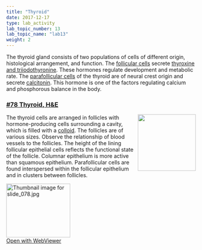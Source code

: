 ```yaml
---
title: "Thyroid"
date: 2017-12-17
type: lab_activity
lab_topic_number: 13
lab_topic_name: "lab13"
weight: 2
---
```

<div class="entrybody">
						<p>The thyroid gland consists of two populations of cells of different origin, histological arrangement, and function. The <u>follicular cells</u> secrete <u>thyroxine and triiodothyronine</u>. These hormones regulate development and metabolic rate. The <u>parafollicular cells</u> of the thyroid are of neural crest origin and secrete <u>calcitonin</u>. This hormone is one of the factors regulating calcium and phosphorous balance in the body.</p>

<h3><u><b>#78 Thyroid, <span class="caps">H&amp;E</span></b></u></h3>

<p><img src="/assets/images/78%20thyroid%20follicles.jpg" style="width:154px; height:150px; float:right;">The thyroid cells are arranged in follicles with hormone-producing cells surrounding a cavity, which is filled with a <u>colloid</u>. The follicles are of various sizes. Observe the relationship of blood vessels to the follicles. The height of the lining follicular epithelial cells reflects the functional state of the follicle. Columnar epithelium is more active than squamous epithelium. Parafollicular cells are found interspersed within the follicular epithelium and in clusters between follicles.</p>

<div class="thumbnail"> <a href="http://virtualslides.cumc.columbia.edu/78.svs/view.apml?" target="_blank"><img alt="Thumbnail image for slide_078.jpg" src="/assets/images/slide_078-thumb-170x143-1578.jpg" width="170" height="143" class="mt-image-left"></a><br><a href="http://virtualslides.cumc.columbia.edu/78.svs/view.apml?" target="_blank">Open with WebViewer</a></div>
						
						
</div>
